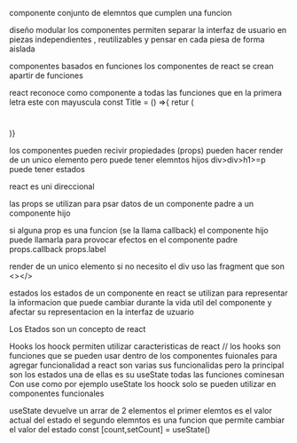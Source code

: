 componente conjunto de elemntos que cumplen una funcion 

diseño modular los componentes permiten separar la interfaz de usuario en piezas independientes , reutilizables y pensar en cada piesa de forma aislada

componentes basados en funciones los componentes de react se crean apartir de funciones

react reconoce como componente a todas las funciones que en la primera letra este con mayuscula const Title = () =>{ retur (<h1></h1>)}

los componentes pueden recivir propiedades (props)
pueden hacer render de un unico elemento pero puede tener elemntos hijos div>div>h1>=p
puede tener estados 

react es uni direccional 

las props se utilizan para psar datos de un componente padre a un componente hijo


si alguna prop es una funcion (se la llama callback) el componente hijo puede llamarla para provocar efectos en el componente padre
props.callback props.label


render de un unico elemento si no necesito el div uso las fragment que son <></>



estados los estados de un componente en react se utilizan para representar la informacion que puede cambiar durante la vida util del componente y afectar su representacion en la interfaz de uzuario

Los Etados son un concepto de react


Hooks los hoock permiten utilizar caracteristicas de react // los hooks son funciones que se pueden usar dentro de los componentes fuionales para agregar funcionalidad a react
son varias sus funcionalidas pero la principal son los estados una de ellas es su useState
todas las funciones cominesan Con use como por ejemplo useState los hoock solo se pueden utilizar en componentes funcionales

useState devuelve un arrar de 2 elementos el primer elemtos es el valor actual del estado el segundo elemntos es una funcion que permite cambiar el valor del estado
const [count,setCount] = useState() 
      

